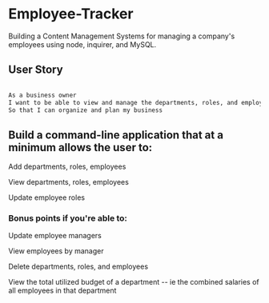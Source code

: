 # Employee-Tracker
Building a Content Management Systems for managing a company's employees using node, inquirer, and MySQL.

## User Story 

```sh

As a business owner
I want to be able to view and manage the departments, roles, and employees in my company
So that I can organize and plan my business

```

## Build a command-line application that at a minimum allows the user to:

Add departments, roles, employees

View departments, roles, employees

Update employee roles

### Bonus points if you're able to:

Update employee managers

View employees by manager

Delete departments, roles, and employees

View the total utilized budget of a department -- ie the combined salaries of all employees in that department


